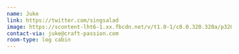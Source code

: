 ```yaml
---
name: Juke
link: https://twitter.com/singsalad
image: https://scontent-lht6-1.xx.fbcdn.net/v/t1.0-1/c0.0.320.320a/p320x320/65127879_10219572196635120_2408469839707373568_o.jpg?_nc_cat=109&_nc_ohc=SyvdyNmbdHsAQm-mmxLsrUUJqjBFuFd3M4sdbC48VN7Pgp0BMtjxcnjPw&_nc_ht=scontent-lht6-1.xx&oh=29817e74f32914f3cbab0a6e7175a77c&oe=5E424D96
contact-via: juke@craft-passion.com
room-type: log cabin
---
```

